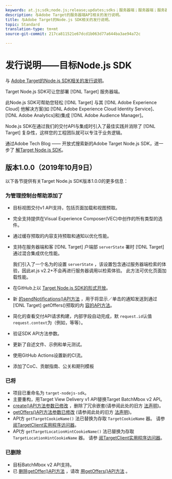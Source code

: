 ```yaml
---
keywords: at.js;sdk;node.js;release;updates;sdks；服务器端；服务器端；服务器端；nodejs
description: 与Adobe Target的服务器端API相关的发行说明。
title: 与Adobe Target的Node.js SDK相关的发行说明。
topic: Standard
translation-type: tm+mt
source-git-commit: 217ca811521e67dcd1b063d77a644ba3ae94a72c

---
```



# 发行说明——目标Node.js SDK

与 [Adobe Target的Node.js SDK相关的发行说明](https://github.com/adobe/target-nodejs-sdk)。

Target Node.js SDK可让您部署 [!DNL Target] 服务器端。

此Node.js SDK可帮助您轻松 [!DNL Target] 与其 [!DNL Adobe Experience Cloud] 他解决方案(如 [!DNL Adobe Experience Cloud Identity Service]、 [!DNL Adobe Analytics]和)集成 [!DNL Adobe Audience Manager]。

Node.js SDK在通过我们的交付API与集成时引入了最佳实践并消除了 [!DNL Target] 复杂性，这样您的工程团队就可以专注于业务逻辑。

通过Adobe Tech Blog —— 开放式搜索新的Adobe Target Node.js SDK，进一步了 [解Target Node.js SDK](https://medium.com/adobetech/open-sourcing-the-new-adobe-target-node-js-sdk-b6feafd828bc)。

## 版本1.0.0（2019年10月9日）

以下各节提供有关Target Node.js SDK版本1.0.0的更多信息：

### 为管理控制台帮助添加了

* 目标视图交付v1 API支持，包括页面加载和视图预取。
* 完全支持提供在Visual Experience Composer(VEC)中创作的所有类型的选件。
* 通过缓存预取的内容支持预取和通知以优化性能。
* 支持在服务器端和客 [!DNL Target] 户端部 `serverState` 署时 [!DNL Target] 通过混合集成优化性能。

   我们引入了一个名为的设置 `serverState` ，该设置包含通过服务器端检索的体验，因此at.js v2.2+不会再进行服务器调用以检索体验。 此方法可优化页面加载性能。

* 在GitHub上以 [Target Node.js SDK的形式开放](https://github.com/adobe/target-nodejs-sdk)。
* 新 [的sendNotifications()API方法](https://git.corp.adobe.com/anischev/target-nodejs-sdk/blob/TNT-33695/README.md#targetclientsendnotifications) ，用于将显示／单击的通知发送到通过 [!DNL Target] getOffers()预取的内 [容的API方法](https://git.corp.adobe.com/anischev/target-nodejs-sdk/blob/TNT-33695/README.md#targetclientgetoffers)。
* 简化的查看交付API请求构建，内部字段自动完成，默 `request.id`认值 `request.context`为（例如，等等）。
* 验证SDK API方法参数。
* 更新了自述文件、示例和单元测试。
* 使用GitHub Actions设置新的CI流。
* 添加了CoC、贡献指南、公关和期刊模板

### 已将

* 项目已重命名为 `target-nodejs-sdk`。
* 主要重构，用Target View Delivery v1 API替换Target BatchMbox v2 API。
* [create()API方法参数已修改](https://git.corp.adobe.com/anischev/target-nodejs-sdk/blob/TNT-33695/README.md#targetclientcreate) ，删除了冗余嵌套(请参阅此处的旧方 [法声明](https://www.npmjs.com/package/@adobe/target-node-client#targetnodeclientcreate))。
* [getOffers()API方法参数已修改](https://git.corp.adobe.com/anischev/target-nodejs-sdk/blob/TNT-33695/README.md#targetclientgetoffers) (请参阅此处的旧方 [法声明](https://www.npmjs.com/package/@adobe/target-node-client#targetnodeclientgetoffers))。
* API方 `getTargetCookieName()` 法已替换为存取 `TargetCookieName` 器。 请参 [阅TargetClient实用程序访问器](https://git.corp.adobe.com/anischev/target-nodejs-sdk/blob/TNT-33695/README.md#targetclient-utility-accessors)。
* API方 `getTargetLocationHintCookieName()` 法已替换为存取 `TargetLocationHintCookieName` 器。  请参 [阅TargetClient实用程序访问器](https://git.corp.adobe.com/anischev/target-nodejs-sdk/blob/TNT-33695/README.md#targetclient-utility-accessors)。

### 已删除

* 目标BatchMbox v2 API支持。
* 已 [删除getOffer()API方法](https://www.npmjs.com/package/@adobe/target-node-client#targetnodeclientgetoffer) ，请改 [用getOffers()API方法](https://git.corp.adobe.com/anischev/target-nodejs-sdk/blob/TNT-33695/README.md#targetclientgetoffers) 。

